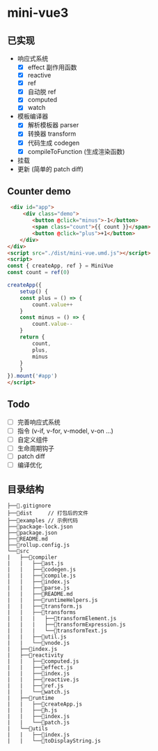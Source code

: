 
# mini-vue3

## 已实现

- 响应式系统
    - [x] effect 副作用函数
    - [x] reactive
    - [x] ref
    - [x] 自动脱 ref
    - [x] computed
    - [x] watch
- 模板编译器
    - [x] 解析模板器 parser
    - [x] 转换器 transform
    - [x] 代码生成 codegen
    - [x] compileToFunction (生成渲染函数)
- 挂载
- 更新 (简单的 patch diff)

## Counter demo

```html
 <div id="app">
     <div class="demo">
        <button @click="minus">-1</button>
        <span class="count">{{ count }}</span>
        <button @click="plus">+1</button>
    </div>
</div>
<script src="./dist/mini-vue.umd.js"></script>
<script>
const { createApp, ref } = MiniVue
const count = ref(0)

createApp({
    setup() {
    const plus = () => {
        count.value++
    }
    const minus = () => {
        count.value--
    }
    return {
        count,
        plus,
        minus
    }
    }
}).mount('#app')
</script>
```

## Todo

- [ ] 完善响应式系统
- [ ] 指令 (v-if, v-for, v-model, v-on ...)
- [ ] 自定义组件
- [ ] 生命周期钩子
- [ ] patch diff
- [ ] 编译优化

## 目录结构

```
├──📄.gitignore
├──📁dist     // 打包后的文件
├──📁examples // 示例代码
├──📄package-lock.json
├──📄package.json
├──📄README.md
├──📄rollup.config.js
└──📁src
|   ├──📁compiler
|   |   ├──📄ast.js
|   |   ├──📄codegen.js
|   |   ├──📄compile.js
|   |   ├──📄index.js
|   |   ├──📄parse.js
|   |   ├──📄README.md
|   |   ├──📄runtimeHelpers.js
|   |   ├──📄transform.js
|   |   ├──📁transforms
|   |   |   ├──📄transformElement.js
|   |   |   ├──📄transformExpression.js
|   |   |   └──📄transformText.js
|   |   ├──📄util.js
|   |   └──📄vnode.js
|   ├──📄index.js
|   ├──📁reactivity
|   |   ├──📄computed.js
|   |   ├──📄effect.js
|   |   ├──📄index.js
|   |   ├──📄reactive.js
|   |   ├──📄ref.js
|   |   └──📄watch.js
|   ├──📁runtime
|   |   ├──📄createApp.js
|   |   ├──📄h.js
|   |   ├──📄index.js
|   |   └──📄patch.js
|   └──📁utils
|   |   ├──📄index.js
|   |   └──📄toDisplayString.js
```